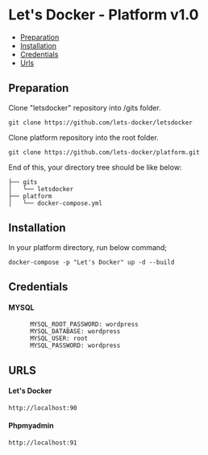 Let's Docker - Platform v1.0
==============

* [Preparation](#preparation)
* [Installation](#installation)
* [Credentials](#credentials)
* [Urls](#urls)

## Preparation

Clone "letsdocker" repository into /gits folder.

```
git clone https://github.com/lets-docker/letsdocker
```

Clone platform repository into the root folder.

```
git clone https://github.com/lets-docker/platform.git
```

End of this, your directory tree should be like below:

```
├── gits
│   └── letsdocker
├── platform
│   └── docker-compose.yml
```

## Installation

In your platform directory, run below command;

```
docker-compose -p "Let's Docker" up -d --build
```

## Credentials

#### MYSQL
```
      MYSQL_ROOT_PASSWORD: wordpress
      MYSQL_DATABASE: wordpress
      MYSQL_USER: root
      MYSQL_PASSWORD: wordpress
```

## URLS
#### Let's Docker

```
http://localhost:90
```
#### Phpmyadmin

```
http://localhost:91
```
